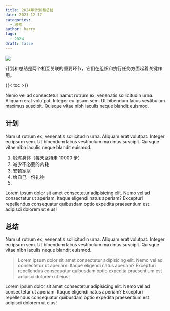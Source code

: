 ```yaml
---
title: 2024年计划和总结
date: 2023-12-17
categories:
  - 思考
author: harry
tags: 
  - 2024
draft: false
---
```


<img src="https://pic.imgdb.cn/item/656f2c16c458853aef775efe.jpg" />

计划和总结是两个相互关联的重要环节，它们在组织和执行任务方面起着关键作用。

<!--more-->

{{< toc >}}

Nemo vel ad consectetur namut rutrum ex, venenatis sollicitudin urna. Aliquam erat volutpat. Integer eu ipsum sem. Ut bibendum lacus vestibulum maximus suscipit. Quisque vitae nibh iaculis neque blandit euismod.

## 计划

Nam ut rutrum ex, venenatis sollicitudin urna. Aliquam erat volutpat. Integer eu ipsum sem. Ut bibendum lacus vestibulum maximus suscipit. Quisque vitae nibh iaculis neque blandit euismod.

1. 锻炼身体（每天坚持走 10000 步）
2. 减少不必要的内耗
3. 安顿家庭
4. 给自己一份礼物
5. 

Lorem ipsum dolor sit amet consectetur adipisicing elit. Nemo vel ad consectetur ut aperiam. Itaque eligendi natus aperiam? Excepturi repellendus consequatur quibusdam optio expedita praesentium est adipisci dolorem ut eius!


## 总结

Nam ut rutrum ex, venenatis sollicitudin urna. Aliquam erat volutpat. Integer eu ipsum sem. Ut bibendum lacus vestibulum maximus suscipit. Quisque vitae nibh iaculis neque blandit euismod.


> Lorem ipsum dolor sit amet consectetur adipisicing elit. Nemo vel ad consectetur ut aperiam. Itaque eligendi natus aperiam? Excepturi repellendus consequatur quibusdam optio expedita praesentium est adipisci dolorem ut eius!

Lorem ipsum dolor sit amet consectetur adipisicing elit. Nemo vel ad consectetur ut aperiam. Itaque eligendi natus aperiam? Excepturi repellendus consequatur quibusdam optio expedita praesentium est adipisci dolorem ut eius!